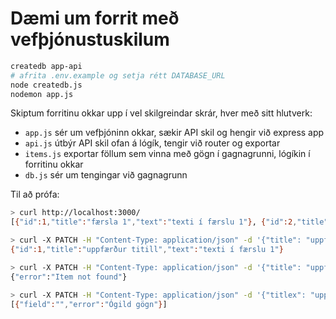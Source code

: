 # Dæmi um forrit með vefþjónustuskilum

```bash
createdb app-api
# afrita .env.example og setja rétt DATABASE_URL
node createdb.js
nodemon app.js
```

Skiptum forritinu okkar upp í vel skilgreindar skrár, hver með sitt hlutverk:

* `app.js` sér um vefþjóninn okkar, sækir API skil og hengir við express app
* `api.js` útbýr API skil ofan á lógík, tengir við router og exportar
* `items.js` exportar föllum sem vinna með gögn í gagnagrunni, lógíkin í forritinu okkar
* `db.js` sér um tengingar við gagnagrunn

Til að prófa:

```bash
> curl http://localhost:3000/
[{"id":1,"title":"færsla 1","text":"texti í færslu 1"}, {"id":2,"title":"færsla 2","text":"texti í færslu 2"},{"id":3,"title":"færsla 3","text":"texti í færslu 3"},{"id":4,"title":"færsla 4","text":"texti í færslu 4"}]

> curl -X PATCH -H "Content-Type: application/json" -d '{"title": "uppfærður titill"}' http://localhost:3000/1
{"id":1,"title":"uppfærður titill","text":"texti í færslu 1"}

> curl -X PATCH -H "Content-Type: application/json" -d '{"title": "uppfærður titill"}' http://localhost:3000/10
{"error":"Item not found"}

> curl -X PATCH -H "Content-Type: application/json" -d '{"titlex": "uppfærður titill"}' http://localhost:3000/1
[{"field":"","error":"Ógild gögn"}]
```
